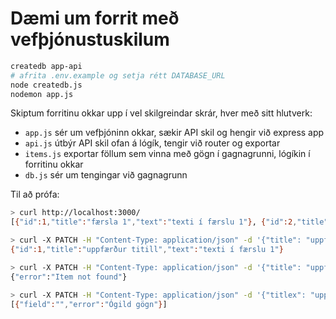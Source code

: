 # Dæmi um forrit með vefþjónustuskilum

```bash
createdb app-api
# afrita .env.example og setja rétt DATABASE_URL
node createdb.js
nodemon app.js
```

Skiptum forritinu okkar upp í vel skilgreindar skrár, hver með sitt hlutverk:

* `app.js` sér um vefþjóninn okkar, sækir API skil og hengir við express app
* `api.js` útbýr API skil ofan á lógík, tengir við router og exportar
* `items.js` exportar föllum sem vinna með gögn í gagnagrunni, lógíkin í forritinu okkar
* `db.js` sér um tengingar við gagnagrunn

Til að prófa:

```bash
> curl http://localhost:3000/
[{"id":1,"title":"færsla 1","text":"texti í færslu 1"}, {"id":2,"title":"færsla 2","text":"texti í færslu 2"},{"id":3,"title":"færsla 3","text":"texti í færslu 3"},{"id":4,"title":"færsla 4","text":"texti í færslu 4"}]

> curl -X PATCH -H "Content-Type: application/json" -d '{"title": "uppfærður titill"}' http://localhost:3000/1
{"id":1,"title":"uppfærður titill","text":"texti í færslu 1"}

> curl -X PATCH -H "Content-Type: application/json" -d '{"title": "uppfærður titill"}' http://localhost:3000/10
{"error":"Item not found"}

> curl -X PATCH -H "Content-Type: application/json" -d '{"titlex": "uppfærður titill"}' http://localhost:3000/1
[{"field":"","error":"Ógild gögn"}]
```
